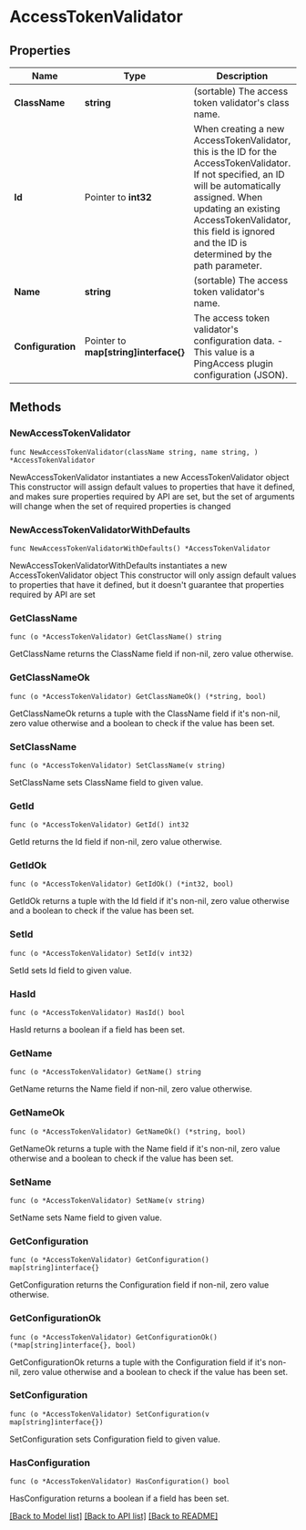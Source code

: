# AccessTokenValidator

## Properties

Name | Type | Description | Notes
------------ | ------------- | ------------- | -------------
**ClassName** | **string** | (sortable) The access token validator&#39;s class name. | 
**Id** | Pointer to **int32** | When creating a new AccessTokenValidator, this is the ID for the AccessTokenValidator. If not specified, an ID will be automatically assigned. When updating an existing AccessTokenValidator, this field is ignored and the ID is determined by the path parameter. | [optional] 
**Name** | **string** | (sortable) The access token validator&#39;s name. | 
**Configuration** | Pointer to **map[string]interface{}** | The access token validator&#39;s configuration data. - This value is a PingAccess plugin configuration (JSON). | [optional] 

## Methods

### NewAccessTokenValidator

`func NewAccessTokenValidator(className string, name string, ) *AccessTokenValidator`

NewAccessTokenValidator instantiates a new AccessTokenValidator object
This constructor will assign default values to properties that have it defined,
and makes sure properties required by API are set, but the set of arguments
will change when the set of required properties is changed

### NewAccessTokenValidatorWithDefaults

`func NewAccessTokenValidatorWithDefaults() *AccessTokenValidator`

NewAccessTokenValidatorWithDefaults instantiates a new AccessTokenValidator object
This constructor will only assign default values to properties that have it defined,
but it doesn't guarantee that properties required by API are set

### GetClassName

`func (o *AccessTokenValidator) GetClassName() string`

GetClassName returns the ClassName field if non-nil, zero value otherwise.

### GetClassNameOk

`func (o *AccessTokenValidator) GetClassNameOk() (*string, bool)`

GetClassNameOk returns a tuple with the ClassName field if it's non-nil, zero value otherwise
and a boolean to check if the value has been set.

### SetClassName

`func (o *AccessTokenValidator) SetClassName(v string)`

SetClassName sets ClassName field to given value.


### GetId

`func (o *AccessTokenValidator) GetId() int32`

GetId returns the Id field if non-nil, zero value otherwise.

### GetIdOk

`func (o *AccessTokenValidator) GetIdOk() (*int32, bool)`

GetIdOk returns a tuple with the Id field if it's non-nil, zero value otherwise
and a boolean to check if the value has been set.

### SetId

`func (o *AccessTokenValidator) SetId(v int32)`

SetId sets Id field to given value.

### HasId

`func (o *AccessTokenValidator) HasId() bool`

HasId returns a boolean if a field has been set.

### GetName

`func (o *AccessTokenValidator) GetName() string`

GetName returns the Name field if non-nil, zero value otherwise.

### GetNameOk

`func (o *AccessTokenValidator) GetNameOk() (*string, bool)`

GetNameOk returns a tuple with the Name field if it's non-nil, zero value otherwise
and a boolean to check if the value has been set.

### SetName

`func (o *AccessTokenValidator) SetName(v string)`

SetName sets Name field to given value.


### GetConfiguration

`func (o *AccessTokenValidator) GetConfiguration() map[string]interface{}`

GetConfiguration returns the Configuration field if non-nil, zero value otherwise.

### GetConfigurationOk

`func (o *AccessTokenValidator) GetConfigurationOk() (*map[string]interface{}, bool)`

GetConfigurationOk returns a tuple with the Configuration field if it's non-nil, zero value otherwise
and a boolean to check if the value has been set.

### SetConfiguration

`func (o *AccessTokenValidator) SetConfiguration(v map[string]interface{})`

SetConfiguration sets Configuration field to given value.

### HasConfiguration

`func (o *AccessTokenValidator) HasConfiguration() bool`

HasConfiguration returns a boolean if a field has been set.


[[Back to Model list]](../README.md#documentation-for-models) [[Back to API list]](../README.md#documentation-for-api-endpoints) [[Back to README]](../README.md)


